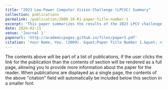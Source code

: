 ```yaml
---
title: "2023 Low-Power Computer Vision Challenge (LPCVC) Summary"
collection: publications
permalink: /publication/2009-10-01-paper-title-number-1
excerpt: 'This paper summarizes the results of the 2023 LPCV challenge which my team hosted. Within contains detailed explanation on the competition format/execution, and an anaylsis of the winning teams' solutions.'
date: 2024-03-11
venue: 'Journal 1'
paperurl: 'http://academicpages.github.io/files/paper1.pdf'
citation: 'Your Name, You. (2009). &quot;Paper Title Number 1.&quot; <i>Journal 1</i>. 1(1).'
---
```


The contents above will be part of a list of publications, if the user clicks the link for the publication than the contents of section will be rendered as a full page, allowing you to provide more information about the paper for the reader. When publications are displayed as a single page, the contents of the above "citation" field will automatically be included below this section in a smaller font.
